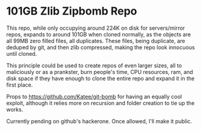 # 101GB Zlib Zipbomb Repo

This repo, while only occupying around 224K on disk for servers/mirror repos, expands to around 101GB when cloned normally, as the objects are all 99MB zero filled files, all duplicates. These files, being duplicate, are deduped by git, and then zlib compressed, making the repo look innocuous until cloned.

This principle could be used to create repos of even larger sizes, all to maliciously or as a prankster, burn people's time, CPU resources, ram, and disk space if they have enough to clone the entire repo and expand it in the first place.

Props to https://github.com/Katee/git-bomb for having an equally cool exploit, although it relies more on recursion and folder creation to tie up the works.

Currently pending on github's hackerone. Once allowed, I'll make it public.
